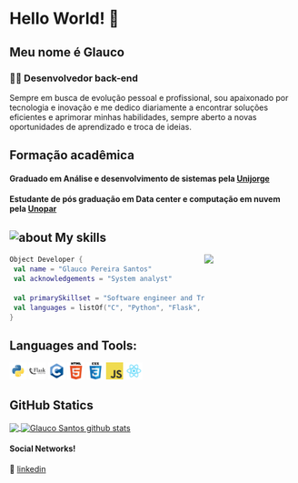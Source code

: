 <h1> Hello World! 👋</h1>
<h2> Meu nome é Glauco</h2>
<h3>👨‍💻 Desenvolvedor back-end</h3>
<p>Sempre em busca de evolução pessoal e profissional, sou apaixonado por tecnologia e inovação e me dedico diariamente a encontrar soluções eficientes e aprimorar minhas habilidades, sempre aberto a novas oportunidades de aprendizado e troca de ideias.</p>  

## Formação acadêmica

#### Graduado em Análise e desenvolvimento de sistemas pela <a href="https://unijorge.edu.br/" target="_blank">Unijorge</a> <br>
#### Estudante de pós graduação em Data center e computação em nuvem pela <a href="https://www.portalpos.com.br/unopar" target="_blank">Unopar</a>
</p>


## <img width="45" alt="about" src="https://raw.github.com/elizarov/elizarov/master/about.png"> My skills

<img align="right" width="32%" src="https://i2.wp.com/allhtaccess.info/wp-content/uploads/2018/03/programming.gif?fit=1281%2C716&ssl=1" />

```kotlin
Object Developer {
 val name = "Glauco Pereira Santos"
 val acknowledgements = "System analyst"
 
 val primarySkillset = "Software engineer and Troubleshooting"
 val languages = listOf("C", "Python", "Flask", "React JS", "HTML", "CSS") 
}
```

## **Languages and Tools:**  


<code><img height="30" src="https://raw.githubusercontent.com/github/explore/80688e429a7d4ef2fca1e82350fe8e3517d3494d/topics/python/python.png"></code>
<code><img height="30" src="https://raw.githubusercontent.com/github/explore/80688e429a7d4ef2fca1e82350fe8e3517d3494d/topics/flask/flask.png"></code>
<code><img height="30" src="https://raw.githubusercontent.com/github/explore/80688e429a7d4ef2fca1e82350fe8e3517d3494d/topics/c/c.png"></code>
<code><img height="30" src="https://raw.githubusercontent.com/github/explore/80688e429a7d4ef2fca1e82350fe8e3517d3494d/topics/html/html.png"></code>
<code><img height="30" src="https://raw.githubusercontent.com/github/explore/80688e429a7d4ef2fca1e82350fe8e3517d3494d/topics/css/css.png"></code>
<code><img height="30" src="https://raw.githubusercontent.com/github/explore/80688e429a7d4ef2fca1e82350fe8e3517d3494d/topics/javascript/javascript.png"></code>
<code><img height="30" src="https://raw.githubusercontent.com/github/explore/80688e429a7d4ef2fca1e82350fe8e3517d3494d/topics/react/react.png"></code>

## **GitHub Statics**

<a href="https://github.com/di0nar4p">
  <img align="center" src="https://github-readme-stats.vercel.app/api/top-langs/?username=di0nar4p&theme=dracula&hide_langs_below=0" />
</a>

<a href="https://github.com/di0nar4p">
 <img align="center" src="https://github-readme-stats.zohan.tech/api?username=di0nar4p&show_icons=true&theme=dracula&line_height=27" alt="Glauco Santos github stats"/>
</a>


<br>

#### Social Networks!

👔 [linkedin](https://www.linkedin.com/in/glaucopsantos/)


